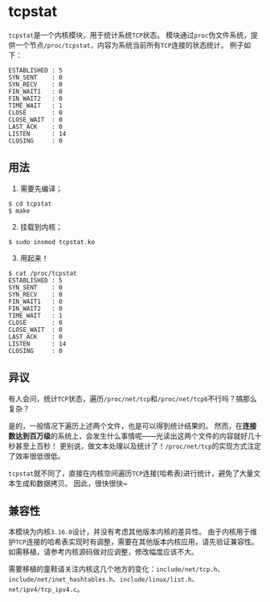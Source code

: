 # tcpstat

`tcpstat`是一个内核模块，用于统计系统`TCP`状态。
模块通过`proc`伪文件系统，提供一个节点`/proc/tcpstat`，内容为系统当前所有`TCP`连接的状态统计。
例子如下：

```
ESTABLISHED : 5
SYN_SENT    : 0
SYN_RECV    : 0
FIN_WAIT1   : 0
FIN_WAIT2   : 0
TIME_WAIT   : 1
CLOSE       : 0
CLOSE_WAIT  : 0
LAST_ACK    : 0
LISTEN      : 14
CLOSING     : 0
```

## 用法

1. 需要先编译；

```
$ cd tcpstat
$ make
```

2. 挂载到内核；

```
$ sudo insmod tcpstat.ko
```

3. 用起来！

```
$ cat /proc/tcpstat
ESTABLISHED : 5
SYN_SENT    : 0
SYN_RECV    : 0
FIN_WAIT1   : 0
FIN_WAIT2   : 0
TIME_WAIT   : 1
CLOSE       : 0
CLOSE_WAIT  : 0
LAST_ACK    : 0
LISTEN      : 14
CLOSING     : 0
```

## 异议

有人会问，统计`TCP`状态，遍历`/proc/net/tcp`和`/proc/net/tcp6`不行吗？搞那么复杂？

是的，一般情况下遍历上述两个文件，也是可以得到统计结果的。
然而，在**连接数达到百万级**的系统上，会发生什么事情呢——光读出这两个文件的内容就好几十秒甚至上百秒！
更别说，做文本处理以及统计了！`/proc/net/tcp`的实现方式注定了效率很低很低。

`tcpstat`就不同了，直接在内核空间遍历`TCP`连接(哈希表)进行统计，避免了大量文本生成和数据拷贝。
因此，很快很快~

## 兼容性

本模块为内核`3.16.0`设计，并没有考虑其他版本内核的差异性。
由于内核用于维护`TCP`连接的哈希表实现时有调整，需要在其他版本内核应用，请先验证兼容性。
如需移植，请参考内核源码做对应调整，修改幅度应该不大。

需要移植的童鞋请关注内核这几个地方的变化：`include/net/tcp.h`、`include/net/inet_hashtables.h`、`include/linux/list.h`、`net/ipv4/tcp_ipv4.c`。
